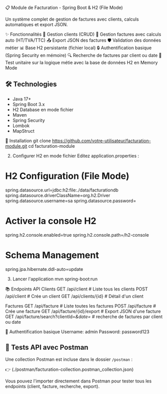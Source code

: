 📋 Module de Facturation - Spring Boot & H2 (File Mode)

Un système complet de gestion de factures avec clients, calculs automatiques et export JSON.

✨ Fonctionnalités
    🧑‍ Gestion clients (CRUD)
    🧾 Gestion factures avec calculs auto (HT/TVA/TTC)
    📤 Export JSON des factures
    🛡️ Validation des données métier
    📊 Base H2 persistante (fichier local)
    🔒 Authentification basique (Spring Security en mémoire)
    🔍 Recherche de factures par client ou date
    🧪 Test unitaire sur la logique métie avec la base de données H2 en Memory Mode

## 🛠️ Technologies
- Java 17+
- Spring Boot 3.x
- H2 Database en mode fichier
- Maven
- Spring Security
- Lombok
- MapStruct

🚀 Installation
git clone https://github.com/votre-utilisateur/facturation-module.git
cd facturation-module

2. Configurer H2 en mode fichier
   Editez application.properties :
# H2 Configuration (File Mode)
spring.datasource.url=jdbc:h2:file:./data/facturationdb
spring.datasource.driverClassName=org.h2.Driver
spring.datasource.username=sa
spring.datasource.password=

# Activer la console H2
spring.h2.console.enabled=true
spring.h2.console.path=/h2-console

# Schema Management
spring.jpa.hibernate.ddl-auto=update

3. Lancer l'application
   mvn spring-boot:run

📚 Endpoints API
Clients
GET    /api/client        # Liste tous les clients
POST   /api/client        # Crée un client
GET    /api/clients/{id}  # Détail d'un client

Factures
GET    /api/facture               # Liste toutes les factures
POST   /api/facture               # Crée une facture
GET    /api/facture/{id}/export   # Export JSON d'une facture
GET    /api/facture/search?clientId=*&date=*    # recherche de factures par client ou date

🔐 Authentification basique
Username: admin
Password: password123

## 🧪 Tests API avec Postman
Une collection Postman est incluse dans le dossier `/postman` :

👉 (./postman/facturation-collection.postman_collection.json)

Vous pouvez l'importer directement dans Postman pour tester tous les endpoints (client, facture, recherche, export).